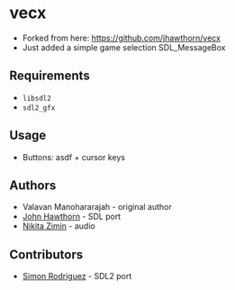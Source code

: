 vecx
====
* Forked from here: https://github.com/jhawthorn/vecx
* Just added a simple game selection SDL_MessageBox

Requirements
------------
* `libsdl2`
* `sdl2_gfx`

Usage
-----
* Buttons: asdf + cursor keys


Authors
-------
* Valavan Manohararajah - original author
* [John Hawthorn](https://twitter.com/jhawthorn) - SDL port
* [Nikita Zimin](https://twitter.com/nzeemin) - audio


Contributors
------------
* [Simon Rodriguez](https://twitter.com/simonkosua) - SDL2 port


